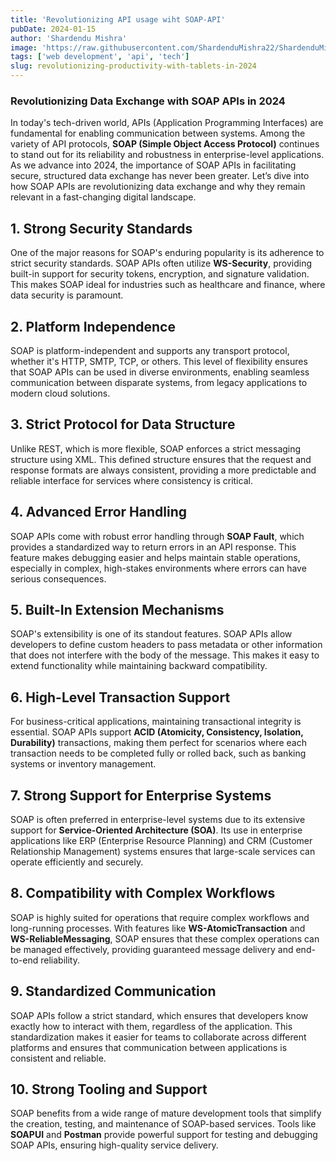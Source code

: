 ```yaml
---
title: 'Revolutionizing API usage wiht SOAP-API'
pubDate: 2024-01-15
author: 'Shardendu Mishra'
image: 'https://raw.githubusercontent.com/ShardenduMishra22/ShardenduMishra22/refs/heads/main/7b5b5e4b-c2eb-4648-9cfd-f64c2e4e8ad1.webp'
tags: ['web development', 'api', 'tech']
slug: revolutionizing-productivity-with-tablets-in-2024
---
```


### Revolutionizing Data Exchange with SOAP APIs in 2024

In today's tech-driven world, APIs (Application Programming Interfaces) are fundamental for enabling communication between systems. Among the variety of API protocols, **SOAP (Simple Object Access Protocol)** continues to stand out for its reliability and robustness in enterprise-level applications. As we advance into 2024, the importance of SOAP APIs in facilitating secure, structured data exchange has never been greater. Let’s dive into how SOAP APIs are revolutionizing data exchange and why they remain relevant in a fast-changing digital landscape.

## **1. Strong Security Standards**

One of the major reasons for SOAP's enduring popularity is its adherence to strict security standards. SOAP APIs often utilize **WS-Security**, providing built-in support for security tokens, encryption, and signature validation. This makes SOAP ideal for industries such as healthcare and finance, where data security is paramount.

## **2. Platform Independence**

SOAP is platform-independent and supports any transport protocol, whether it's HTTP, SMTP, TCP, or others. This level of flexibility ensures that SOAP APIs can be used in diverse environments, enabling seamless communication between disparate systems, from legacy applications to modern cloud solutions.

## **3. Strict Protocol for Data Structure**

Unlike REST, which is more flexible, SOAP enforces a strict messaging structure using XML. This defined structure ensures that the request and response formats are always consistent, providing a more predictable and reliable interface for services where consistency is critical.

## **4. Advanced Error Handling**

SOAP APIs come with robust error handling through **SOAP Fault**, which provides a standardized way to return errors in an API response. This feature makes debugging easier and helps maintain stable operations, especially in complex, high-stakes environments where errors can have serious consequences.

## **5. Built-In Extension Mechanisms**

SOAP's extensibility is one of its standout features. SOAP APIs allow developers to define custom headers to pass metadata or other information that does not interfere with the body of the message. This makes it easy to extend functionality while maintaining backward compatibility.

## **6. High-Level Transaction Support**

For business-critical applications, maintaining transactional integrity is essential. SOAP APIs support **ACID (Atomicity, Consistency, Isolation, Durability)** transactions, making them perfect for scenarios where each transaction needs to be completed fully or rolled back, such as banking systems or inventory management.

## **7. Strong Support for Enterprise Systems**

SOAP is often preferred in enterprise-level systems due to its extensive support for **Service-Oriented Architecture (SOA)**. Its use in enterprise applications like ERP (Enterprise Resource Planning) and CRM (Customer Relationship Management) systems ensures that large-scale services can operate efficiently and securely.

## **8. Compatibility with Complex Workflows**

SOAP is highly suited for operations that require complex workflows and long-running processes. With features like **WS-AtomicTransaction** and **WS-ReliableMessaging**, SOAP ensures that these complex operations can be managed effectively, providing guaranteed message delivery and end-to-end reliability.

## **9. Standardized Communication**

SOAP APIs follow a strict standard, which ensures that developers know exactly how to interact with them, regardless of the application. This standardization makes it easier for teams to collaborate across different platforms and ensures that communication between applications is consistent and reliable.

## **10. Strong Tooling and Support**

SOAP benefits from a wide range of mature development tools that simplify the creation, testing, and maintenance of SOAP-based services. Tools like **SOAPUI** and **Postman** provide powerful support for testing and debugging SOAP APIs, ensuring high-quality service delivery.
